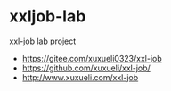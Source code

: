 # xxljob-lab
xxl-job lab project

- https://gitee.com/xuxueli0323/xxl-job
- https://github.com/xuxueli/xxl-job/
- http://www.xuxueli.com/xxl-job